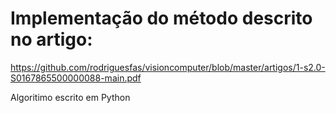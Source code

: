 # Implementação do método descrito no artigo:

https://github.com/rodriguesfas/visioncomputer/blob/master/artigos/1-s2.0-S0167865500000088-main.pdf

Algoritimo escrito em Python
